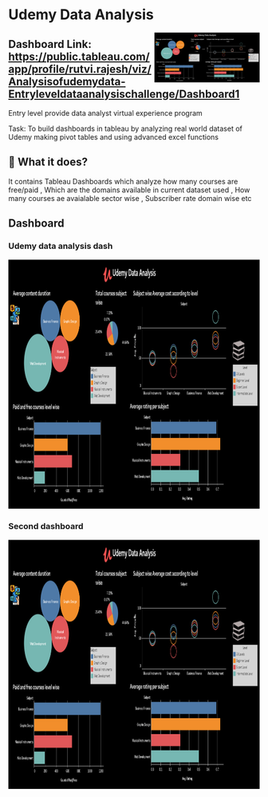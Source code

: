 # Udemy Data Analysis

<img src="https://github.com/rutvi14/Dashboards/blob/main/assests/dash1.PNG" height="100" align="right" />


## Dashboard Link: https://public.tableau.com/app/profile/rutvi.rajesh/viz/Analysisofudemydata-Entryleveldataanalysischallenge/Dashboard1

Entry level provide data analyst virtual experience program 

Task: To build dashboards in tableau by analyzing real world dataset of Udemy making pivot tables and using advanced excel functions 

## 🤔 What it does?

It contains Tableau Dashboards which analyze how many courses are free/paid , Which are the domains available in current dataset used , How many courses ae avaialable sector wise , Subscriber rate domain wise etc 


## Dashboard

### Udemy data analysis dash

<img src="https://github.com/rutvi14/Dashboards/blob/main/assests/dash1.PNG" height="500px"/>



### Second dashboard

<img src="https://github.com/rutvi14/Dashboards/blob/main/assests/dash1.PNG" height="500px"/>


